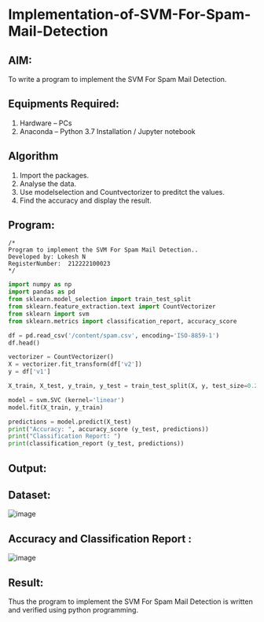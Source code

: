 # Implementation-of-SVM-For-Spam-Mail-Detection

## AIM:
To write a program to implement the SVM For Spam Mail Detection.

## Equipments Required:
1. Hardware – PCs
2. Anaconda – Python 3.7 Installation / Jupyter notebook

## Algorithm
1. Import the packages.
2. Analyse the data.
3. Use modelselection and Countvectorizer to preditct the values.
4. Find the accuracy and display the result.

## Program:
```
/*
Program to implement the SVM For Spam Mail Detection..
Developed by: Lokesh N
RegisterNumber:  212222100023
*/
```
```python
import numpy as np
import pandas as pd
from sklearn.model_selection import train_test_split
from sklearn.feature_extraction.text import CountVectorizer 
from sklearn import svm
from sklearn.metrics import classification_report, accuracy_score

df = pd.read_csv('/content/spam.csv', encoding='ISO-8859-1')
df.head()

vectorizer = CountVectorizer()
X = vectorizer.fit_transform(df['v2'])
y = df['v1']

X_train, X_test, y_train, y_test = train_test_split(X, y, test_size=0.25, random_state=42)

model = svm.SVC (kernel='linear') 
model.fit(X_train, y_train)

predictions = model.predict(X_test)
print("Accuracy: ", accuracy_score (y_test, predictions)) 
print("Classification Report: ")
print(classification_report (y_test, predictions))
```
## Output:

## Dataset:
![image](https://github.com/lokeshnarayanan/Implementation-of-SVM-For-Spam-Mail-Detection/assets/119393019/01737c75-8d79-4f0f-b437-3de976c097e6)

## Accuracy and Classification Report :
![image](https://github.com/lokeshnarayanan/Implementation-of-SVM-For-Spam-Mail-Detection/assets/119393019/d777433e-9c8c-43da-89da-04581e4181bf)


## Result:
Thus the program to implement the SVM For Spam Mail Detection is written and verified using python programming.
